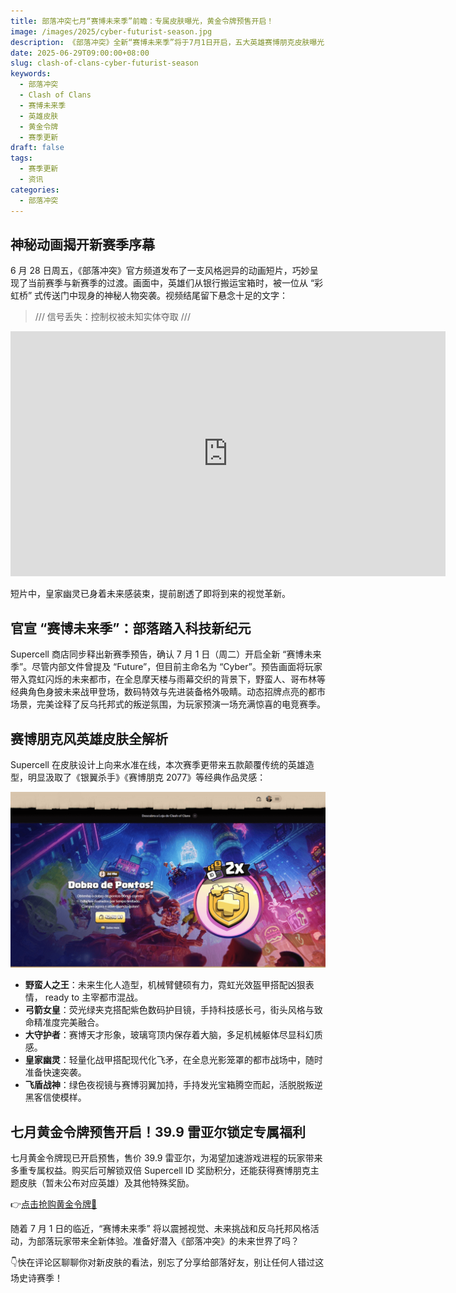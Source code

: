 ```yaml
---
title: 部落冲突七月“赛博未来季”前瞻：专属皮肤曝光，黄金令牌预售开启！
image: /images/2025/cyber-futurist-season.jpg
description: 《部落冲突》全新“赛博未来季”将于7月1日开启，五大英雄赛博朋克皮肤曝光，黄金令牌预售同步启动，带你解锁未来科技感的部落新体验。
date: 2025-06-29T09:00:00+08:00
slug: clash-of-clans-cyber-futurist-season
keywords:
  - 部落冲突
  - Clash of Clans
  - 赛博未来季
  - 英雄皮肤
  - 黄金令牌
  - 赛季更新
draft: false
tags:
  - 赛季更新
  - 资讯
categories:
  - 部落冲突
---
```


## 神秘动画揭开新赛季序幕

6 月 28 日周五，《部落冲突》官方频道发布了一支风格迥异的动画短片，巧妙呈现了当前赛季与新赛季的过渡。画面中，英雄们从银行搬运宝箱时，被一位从 “彩虹桥” 式传送门中现身的神秘人物突袭。视频结尾留下悬念十足的文字：

  

> /// 信号丢失：控制权被未知实体夺取 ///

<iframe width="696" height="392" src="https://www.youtube.com/embed/8RmPeTEN5VQ" title="/// SIGNAL LOST ///" frameborder="0" allow="accelerometer; autoplay; clipboard-write; encrypted-media; gyroscope; picture-in-picture; web-share" referrerpolicy="strict-origin-when-cross-origin" allowfullscreen></iframe>
  

短片中，皇家幽灵已身着未来感装束，提前剧透了即将到来的视觉革新。

## 官宣 “赛博未来季”：部落踏入科技新纪元

Supercell 商店同步释出新赛季预告，确认 7 月 1 日（周二）开启全新 “赛博未来季”。尽管内部文件曾提及 “Future”，但目前主命名为 “Cyber”。预告画面将玩家带入霓虹闪烁的未来都市，在全息摩天楼与雨幕交织的背景下，野蛮人、哥布林等经典角色身披未来战甲登场，数码特效与先进装备格外吸睛。动态招牌点亮的都市场景，完美诠释了反乌托邦式的叛逆氛围，为玩家预演一场充满惊喜的电竞赛季。

## 赛博朋克风英雄皮肤全解析

Supercell 在皮肤设计上向来水准在线，本次赛季更带来五款颠覆传统的英雄造型，明显汲取了《银翼杀手》《赛博朋克 2077》等经典作品灵感：

  ![](index-1751200233723.png)

- **野蛮人之王**：未来生化人造型，机械臂健硕有力，霓虹光效盔甲搭配凶狠表情， ready to 主宰都市混战。
- **弓箭女皇**：荧光绿夹克搭配紫色数码护目镜，手持科技感长弓，街头风格与致命精准度完美融合。
- **大守护者**：赛博天才形象，玻璃穹顶内保存着大脑，多足机械躯体尽显科幻质感。
- **皇家幽灵**：轻量化战甲搭配现代化飞矛，在全息光影笼罩的都市战场中，随时准备快速突袭。
- **飞盾战神**：绿色夜视镜与赛博羽翼加持，手持发光宝箱腾空而起，活脱脱叛逆黑客信使模样。

## 七月黄金令牌预售开启！39.9 雷亚尔锁定专属福利

七月黄金令牌现已开启预售，售价 39.9 雷亚尔，为渴望加速游戏进程的玩家带来多重专属权益。购买后可解锁双倍 Supercell ID 奖励积分，还能获得赛博朋克主题皮肤（暂未公布对应英雄）及其他特殊奖励。

  

👉[点击抢购黄金令牌🎫](https://store.supercell.com/pt/clashofclans)

  

随着 7 月 1 日的临近，“赛博未来季” 将以震撼视觉、未来挑战和反乌托邦风格活动，为部落玩家带来全新体验。准备好潜入《部落冲突》的未来世界了吗？

  

👇快在评论区聊聊你对新皮肤的看法，别忘了分享给部落好友，别让任何人错过这场史诗赛季！

